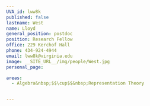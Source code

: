 ```yaml
---
UVA_id: lww8k
published: false
lastname: West
name: Lloyd
general_position: postdoc
position: Research Fellow
office: 229 Kerchof Hall
phone: 434-924-4944
email: lww8k@virginia.edu
image: __SITE_URL__/img/people/West.jpg
personal_page:

areas:
  - Algebra&nbsp;$$\cup$$&nbsp;Representation Theory


---
```


